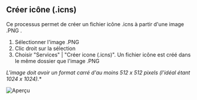 ## Créer icône (.icns)

Ce processus permet de créer un fichier icône .icns à partir d'une image .PNG .

1. Sélectionner l'image .PNG
2. Clic droit sur la sélection
3. Choisir "Services" | "Créer icone (.icns)". Un fichier icône est créé dans le même dossier que l'image .PNG

*L'image doit avoir un format carré d'au moins 512 x 512 pixels (l'idéal étant 1024 x 1024).**

![Aperçu](Creer_icone_(.icns).workflow/Contents/QuickLook/Preview.png "Preview")